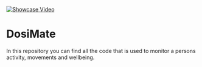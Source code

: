 [![Showcase Video](20190825_145248.jpg)](https://www.youtube.com/watch?v=6c8df05tsIs)
# DosiMate
In this repository you can find all the code that is used to monitor a persons activity, movements and wellbeing.
